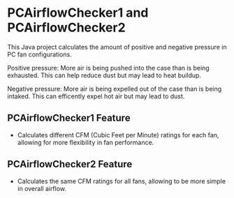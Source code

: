 # PCAirflowChecker1 and PCAirflowChecker2
This Java project calculates the amount of positive and negative pressure in PC fan configurations.  

Positive pressure: More air is being pushed into the case than is being exhausted. This can help reduce dust but may lead to heat buildup.  

Negative pressure: More air is being expelled out of the case than is being intaked. This can efficently expel hot air but may lead to dust.

## PCAirflowChecker1 Feature
- Calculates different CFM (Cubic Feet per Minute) ratings for each fan, allowing for more flexibility in fan performance. 

## PCAirflowChecker2 Feature
- Calculates the same CFM ratings for all fans, allowing to be more simple in overall airflow.

